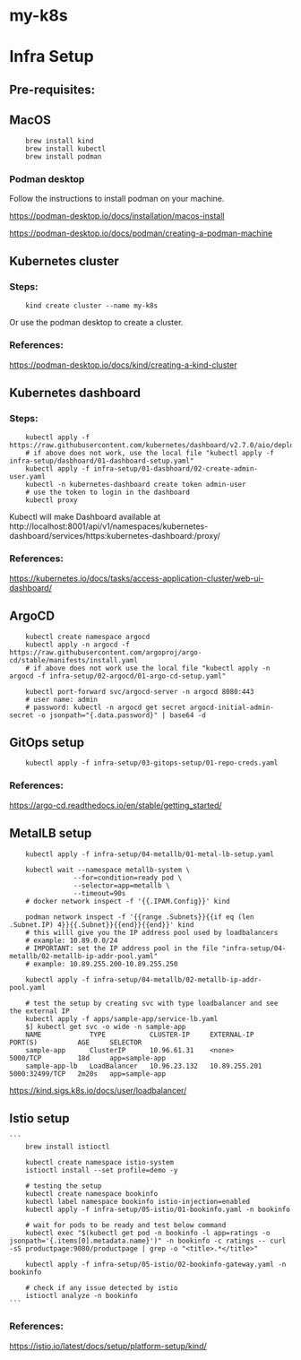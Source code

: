 # my-k8s

# Infra Setup

## Pre-requisites:

## MacOS

```
    brew install kind
    brew install kubectl
    brew install podman
```
### Podman desktop

Follow the instructions to install podman on your machine.

https://podman-desktop.io/docs/installation/macos-install

https://podman-desktop.io/docs/podman/creating-a-podman-machine

## Kubernetes cluster

### Steps:

```
    kind create cluster --name my-k8s
```

Or use the podman desktop to create a cluster.

### References:

https://podman-desktop.io/docs/kind/creating-a-kind-cluster

## Kubernetes dashboard

### Steps:

```
    kubectl apply -f https://raw.githubusercontent.com/kubernetes/dashboard/v2.7.0/aio/deploy/recommended.yaml
    # if above does not work, use the local file "kubectl apply -f infra-setup/dasbhoard/01-dashboard-setup.yaml"
    kubectl apply -f infra-setup/01-dasbhoard/02-create-admin-user.yaml
    kubectl -n kubernetes-dashboard create token admin-user
    # use the token to login in the dashboard
    kubectl proxy
```

Kubectl will make Dashboard available at http://localhost:8001/api/v1/namespaces/kubernetes-dashboard/services/https:kubernetes-dashboard:/proxy/

### References:

https://kubernetes.io/docs/tasks/access-application-cluster/web-ui-dashboard/

## ArgoCD

```
    kubectl create namespace argocd
    kubectl apply -n argocd -f https://raw.githubusercontent.com/argoproj/argo-cd/stable/manifests/install.yaml
    # if above does not work use the local file "kubectl apply -n argocd -f infra-setup/02-argocd/01-argo-cd-setup.yaml"

    kubectl port-forward svc/argocd-server -n argocd 8080:443
    # user name: admin
    # password: kubectl -n argocd get secret argocd-initial-admin-secret -o jsonpath="{.data.password}" | base64 -d
```

## GitOps setup

```
    kubectl apply -f infra-setup/03-gitops-setup/01-repo-creds.yaml
```

### References:

https://argo-cd.readthedocs.io/en/stable/getting_started/

## MetalLB setup

```
    kubectl apply -f infra-setup/04-metallb/01-metal-lb-setup.yaml
    
    kubectl wait --namespace metallb-system \
                --for=condition=ready pod \
                --selector=app=metallb \
                --timeout=90s
    # docker network inspect -f '{{.IPAM.Config}}' kind

    podman network inspect -f '{{range .Subnets}}{{if eq (len .Subnet.IP) 4}}{{.Subnet}}{{end}}{{end}}' kind
    # this willl give you the IP address pool used by loadbalancers
    # example: 10.89.0.0/24
    # IMPORTANT: set the IP address pool in the file "infra-setup/04-metallb/02-metallb-ip-addr-pool.yaml"
    # example: 10.89.255.200-10.89.255.250
    
    kubectl apply -f infra-setup/04-metallb/02-metallb-ip-addr-pool.yaml
    
    # test the setup by creating svc with type loadbalancer and see the external IP
    kubectl apply -f apps/sample-app/service-lb.yaml
    $] kubectl get svc -o wide -n sample-app         
    NAME            TYPE           CLUSTER-IP     EXTERNAL-IP     PORT(S)          AGE     SELECTOR
    sample-app      ClusterIP      10.96.61.31    <none>          5000/TCP         18d     app=sample-app
    sample-app-lb   LoadBalancer   10.96.23.132   10.89.255.201   5000:32499/TCP   2m20s   app=sample-app

```
https://kind.sigs.k8s.io/docs/user/loadbalancer/


## Istio setup
    
    ```
        brew install istioctl

        kubectl create namespace istio-system
        istioctl install --set profile=demo -y

        # testing the setup
        kubectl create namespace bookinfo
        kubectl label namespace bookinfo istio-injection=enabled
        kubectl apply -f infra-setup/05-istio/01-bookinfo.yaml -n bookinfo

        # wait for pods to be ready and test below command
        kubectl exec "$(kubectl get pod -n bookinfo -l app=ratings -o jsonpath='{.items[0].metadata.name}')" -n bookinfo -c ratings -- curl -sS productpage:9080/productpage | grep -o "<title>.*</title>"

        kubectl apply -f infra-setup/05-istio/02-bookinfo-gateway.yaml -n bookinfo

        # check if any issue detected by istio
        istioctl analyze -n bookinfo
    ```
### References:

https://istio.io/latest/docs/setup/platform-setup/kind/